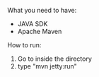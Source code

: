 What you need to have: 
- JAVA SDK
- Apache Maven 

How to run: 
1. Go to inside the directory
2. type "mvn jetty:run"
